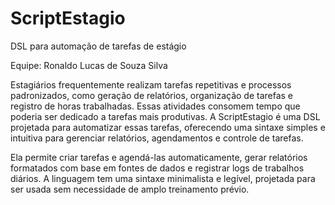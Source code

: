 # ScriptEstagio
DSL para automação de tarefas de estágio

Equipe: Ronaldo Lucas de Souza Silva

Estagiários frequentemente realizam tarefas repetitivas e processos padronizados,
como geração de relatórios, organização de tarefas e registro de horas trabalhadas.
Essas atividades consomem tempo que poderia ser dedicado a tarefas mais produtivas.
A ScriptEstagio é uma DSL projetada para automatizar essas tarefas, oferecendo uma
sintaxe simples e intuitiva para gerenciar relatórios, agendamentos e controle de
tarefas.

Ela permite criar tarefas e agendá-las automaticamente, gerar relatórios formatados
com base em fontes de dados e registrar logs de trabalhos diários. A linguagem tem
uma sintaxe minimalista e legível, projetada para ser usada sem necessidade de amplo
treinamento prévio.
